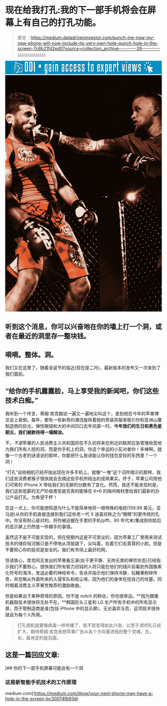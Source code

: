 # 现在给我打孔:我的下一部手机将会在屏幕上有自己的打孔功能。

> 原文：<https://medium.datadriveninvestor.com/punch-me-now-my-new-phone-will-now-include-its-very-own-hole-punch-hole-in-the-screen-7c6b21fd2ed0?source=collection_archive---------26----------------------->

[![](img/c67bb6244e891913febbc6f9ea9f1451.png)](http://www.track.datadriveninvestor.com/1B9E)![](img/a641b4ea4e7e3d828b0d864e96f0b02b.png)

## 听到这个消息，你可以兴奋地在你的墙上打一个洞，或者在最近的洞里存一整块钱。

## 嗬嗬。整体。洞。

我们又在这里了。随着圣诞节的临近(现在是二月)，最新版本的发布又一次来到了我们面前。

## “给你的手机露露脸，马上享受我的新闻吧，你们这些技术白痴。”

我听到一个传言，蒂姆·库克据说一遍又一遍地尖叫这个，直到他在今年的苹果博览会上昏倒。每年，都有一些新奇的潮流旋转着她的奇装异服来吸引你和亚洲山寨制造商的目光。弹性眼镜和大的中间凹口去年风靡一时。**今年我们的生日和黑色星期五，我们被款待得一塌糊涂。**

不，*不是*苹果的人民消费主义共和国将在不久的将来在附近的联邦应急管理局营地为我们所有人挖的洞，而是你手机上的洞，你这个幸运的小反对者你！多棒啊。就像一个古老的谜语说的那样，你能把什么放进能让你的钱包变轻的东西里？一个洞！

“打孔”自拍相机已经开始出现在许多手机上。就像“一堆”这个词所暗示的那样，我们这些消费者猴子很快就会去摘这些手机所结出的成熟果实。终于，苹果公司用他们可笑的 iPhone X 带给我们的无聊的分数有了变化。然而，我还不能发现的是，我们这些低薪的无产阶级类型是否真的能够在 6×6 的隔间棺材里给我们最新的办公产品打孔。为希望干杯！

在这一点上，你可能想知道为什么不能简单地将一根特殊的电缆(159.99 美元，亚马逊)从你的手机直接连接到我们这些老一代 X 迷喜欢称之为“眼睛”的更传统的孔中。你没有耐心是对的。将你被迫握在手里的手机(pfft，90 年代末)集成到你脸后的显示屏上仍然是一件棘手的事情。

虽然这不是不可能实现的，但在短期内这是不可思议的，因为苹果工厂里用来测试技术的储存恒河猴只是不停地从顶层跳下，尖叫着，拉着它们毛茸茸的小脸。但是不要担心你的投资是安全的。我们有市场上最好的网。

但请放心，库克同志发出的苹果备忘录(处于更平静、无拘无束的禅宗状态)已经指示我们不要担心，很快我们所有智力迟钝的人将只能在他们的镜片前看到外国像素化符号的海洋，发送必要的神经命令，告诉并指示他们保持冷静，玩糖果粉碎传奇，并忽略从外面吹来的入侵军队和核尘埃，因为他们的身体在挖自己的坟墓，同时唱着消费主义苹果党推荐的激励歌曲。

但是如果出于某种奇怪的原因，你不是 notch 的粉丝，你也很幸运。**因为摄像机截取技术很快将无处不在。**韩国巨头三星和 LG 生产所有手机中的所有显示屏，而不管制造商是谁(包括 iPhone 中的显示屏)，无论喜欢与否，这项技术很快就会为每个人所用。

> 打孔相机就要像病毒一样传播了，我不禁变得如此兴奋，以至于*我的*孔已经扩大，期待蒂姆·库克来把苹果广告从各个方向塞进我的整个灵魂，左，右，最肯定的是后面。

## 这是一篇回应文章:

[](https://medium.com/@ow/your-next-phone-may-have-a-hole-in-the-screen-bc30074fb93d) [## 你的下一部手机屏幕可能会有一个洞

### 这是新智能手机技术的工作原理

medium.com](https://medium.com/@ow/your-next-phone-may-have-a-hole-in-the-screen-bc30074fb93d)